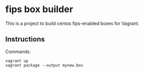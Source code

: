 # fips box builder

This is a project to build centos fips-enabled boxes for Vagrant.


## Instructions

Commands:

```
vagrant up
vagrant package --output mynew.box
```
